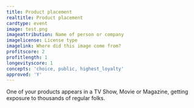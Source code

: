 ```yaml
---
title: Product placement
realtitle: Product placement
cardtype: event
image: test.png
imageattribution: Name of person or company
imagelicense: License type
imagelink: Where did this image come from?
profitscore: 2
profitlength: 1
longevityscore: 1
concepts: 'choice, public, highest_loyalty'
approved: 'Y'
---
```


One of your products appears in a TV Show, Movie or Magazine, getting exposure to thousands of regular folks.
